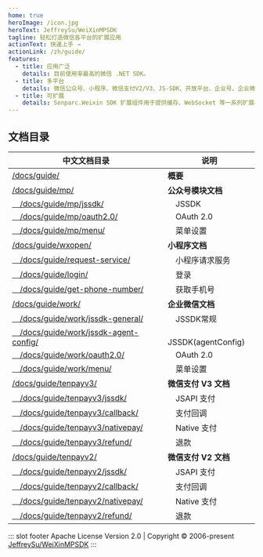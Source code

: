 ```yaml
---
home: true
heroImage: /icon.jpg
heroText: JeffreySu/WeiXinMPSDK
tagline: 轻松打造微信各平台的扩展应用
actionText: 快速上手 →
actionLink: /zh/guide/
features:
  - title: 应用广泛
    details: 目前使用率最高的微信 .NET SDK。
  - title: 多平台
    details: 微信公众号、小程序、微信支付V2/V3、JS-SDK、开放平台、企业号、企业微信……
  - title: 可扩展
    details: Senparc.Weixin SDK 扩展组件用于提供缓存、WebSocket 等一系列扩展模块。
---
```


## 文档目录

| 中文文档目录                                                                         | 说明                     |
| ----------------------------------------------------------------------------------- | ------------------------ |
| [/docs/guide/](https://github.com/JeffreySu/WeiXinMPSDK/tree/master/docs/guide/)                                                        | **概要**                 |
| [/docs/guide/mp/](https://github.com/JeffreySu/WeiXinMPSDK/tree/master/docs/guide/mp/install.md)                                        | **公众号模块文档**       |
| [&emsp;/docs/guide/mp/jssdk/](https://github.com/JeffreySu/WeiXinMPSDK/tree/master/docs/guide/mp/jssdk.md)                              | &emsp;JSSDK              |
| [&emsp;/docs/guide/mp/oauth2.0/](https://github.com/JeffreySu/WeiXinMPSDK/tree/master/docs/guide/mp/oauth2.0.md)                        | &emsp;OAuth 2.0          |
| [&emsp;/docs/guide/mp/menu/](https://github.com/JeffreySu/WeiXinMPSDK/tree/master/docs/guide/mp/menu.md)                                | &emsp;菜单设置            |
| [/docs/guide/wxopen/](https://github.com/JeffreySu/WeiXinMPSDK/tree/master/docs/guide/wxopen/install.md)                                | **小程序文档**           |
| [&emsp;/docs/guide/request-service/](https://github.com/JeffreySu/WeiXinMPSDK/tree/master/docs/guide/wxopen/request-service.md)         | &emsp;小程序请求服务      |
| [&emsp;/docs/guide/login/](https://github.com/JeffreySu/WeiXinMPSDK/tree/master/docs/guide/wxopen/login.md)                             | &emsp;登录               |
| [&emsp;/docs/guide/get-phone-number/](https://github.com/JeffreySu/WeiXinMPSDK/tree/master/docs/guide/wxopen/get-phone-number.md)       | &emsp;获取手机号          |
| [/docs/guide/work/](https://github.com/JeffreySu/WeiXinMPSDK/tree/master/docs/guide/work/install.md)                                    | **企业微信文档**         |
| [&emsp;/docs/guide/work/jssdk-general/](https://github.com/JeffreySu/WeiXinMPSDK/tree/master/docs/guide/work/jssdk-general.md)          | &emsp;JSSDK常规          |
| [&emsp;/docs/guide/work/jssdk-agent-config/](https://github.com/JeffreySu/WeiXinMPSDK/tree/master/docs/guide/work/jssdk-agent-config.md)| &emsp;JSSDK(agentConfig) |
| [&emsp;/docs/guide/work/oauth2.0/](https://github.com/JeffreySu/WeiXinMPSDK/tree/master/docs/guide/work/oauth2.0.md)                    | &emsp;OAuth 2.0          |
| [&emsp;/docs/guide/work/menu/](https://github.com/JeffreySu/WeiXinMPSDK/tree/master/docs/guide/work/menu.md)                            | &emsp;菜单设置           |
| [/docs/guide/tenpayv3/](https://github.com/JeffreySu/WeiXinMPSDK/tree/master/docs/guide/tenpayv3/install.md)                            | **微信支付 V3 文档**     |
| [&emsp;/docs/guide/tenpayv3/jssdk/](https://github.com/JeffreySu/WeiXinMPSDK/tree/master/docs/guide/tenpayv3/jssdk.md)                  | &emsp;JSAPI 支付         |
| [&emsp;/docs/guide/tenpayv3/callback/](https://github.com/JeffreySu/WeiXinMPSDK/tree/master/docs/guide/tenpayv3/callback.md)            | &emsp;支付回调           |
| [&emsp;/docs/guide/tenpayv3/nativepay/](https://github.com/JeffreySu/WeiXinMPSDK/tree/master/docs/guide/tenpayv3/nativepay.md)          | &emsp;Native 支付        |
| [&emsp;/docs/guide/tenpayv3/refund/](https://github.com/JeffreySu/WeiXinMPSDK/tree/master/docs/guide/tenpayv3/refund.md)                | &emsp;退款               |
| [/docs/guide/tenpayv2/](https://github.com/JeffreySu/WeiXinMPSDK/tree/master/docs/guide/tenpayv2/install.md)                            | **微信支付 V2 文档**      |
| [&emsp;/docs/guide/tenpayv2/jssdk/](https://github.com/JeffreySu/WeiXinMPSDK/tree/master/docs/guide/tenpayv2/jssdk.md)                  | &emsp;JSAPI 支付          |
| [&emsp;/docs/guide/tenpayv2/callback/](https://github.com/JeffreySu/WeiXinMPSDK/tree/master/docs/guide/tenpayv2/callback.md)            | &emsp;支付回调            |
| [&emsp;/docs/guide/tenpayv2/nativepay/](https://github.com/JeffreySu/WeiXinMPSDK/tree/master/docs/guide/tenpayv2/nativepay.md)          | &emsp;Native 支付         |
| [&emsp;/docs/guide/tenpayv2/refund/](https://github.com/JeffreySu/WeiXinMPSDK/tree/master/docs/guide/tenpayv2/refund.md)                | &emsp;退款                |

::: slot footer
Apache License Version 2.0 | Copyright © 2006-present [JeffreySu/WeiXinMPSDK](https://github.com/JeffreySu/WeiXinMPSDK)
:::

